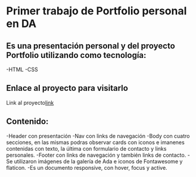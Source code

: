 # Primer trabajo de Portfolio personal en DA <i class="fas fa-bug"></i>

## Es una presentación personal y del proyecto Portfolio utilizando como tecnología:

-HTML
-CSS

## Enlace al proyecto para visitarlo

Link al proyecto[link](https)

## Contenido:

-Header con presentación
-Nav con links de navegación
-Body con cuatro secciones, en las mismas podras observar cards con iconos e imanenes contenidas con texto, la última con formulario de contacto y links personales.
-Footer con links de navegación y también links de contacto.
-Se utilizaron imágenes de la galería de Ada e iconos de Fontawesome y flaticon.
-Es un documento responsive, con hover, focus y active.

<i class="fas fa-bug"></i>
